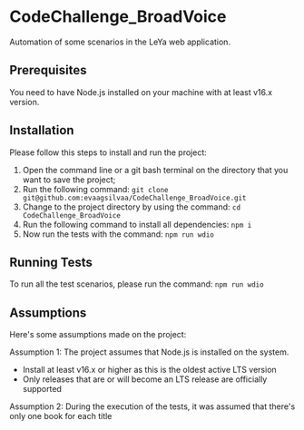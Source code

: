 # CodeChallenge_BroadVoice
Automation of some scenarios in the LeYa web application.

## Prerequisites
You need to have Node.js installed on your machine with at least v16.x version.

## Installation
Please follow this steps to install and run the project:
1. Open the command line or a git bash terminal on the directory that you want to save the project;
2. Run the following command: ```git clone git@github.com:evaagsilvaa/CodeChallenge_BroadVoice.git```
3. Change to the project directory by using the command: ```cd CodeChallenge_BroadVoice```
4. Run the following command to install all dependencies: ```npm i```
5. Now run the tests with the command: ```npm run wdio```

## Running Tests
To run all the test scenarios, please run the command: ```npm run wdio```

## Assumptions
Here's some assumptions made on the project:

Assumption 1: The project assumes that Node.js is installed on the system.
  - Install at least v16.x or higher as this is the oldest active LTS version
  - Only releases that are or will become an LTS release are officially supported

Assumption 2: During the execution of the tests, it was assumed that there's only one book for each title
